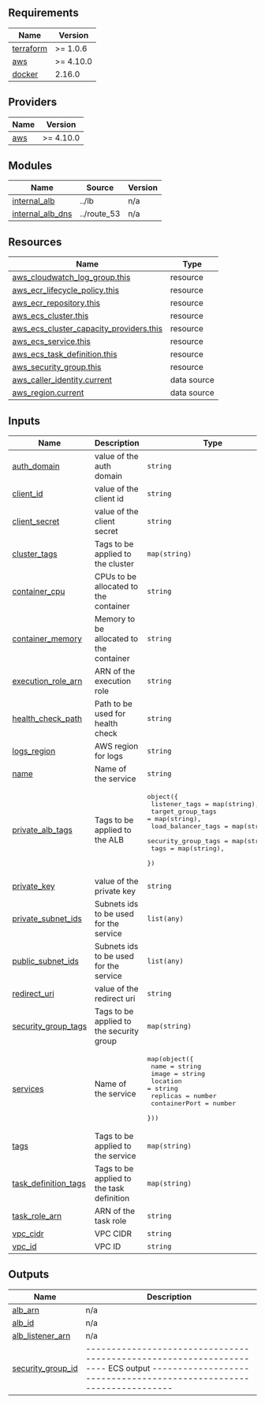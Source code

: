 <!-- BEGIN_TF_DOCS -->
## Requirements

| Name | Version |
|------|---------|
| <a name="requirement_terraform"></a> [terraform](#requirement\_terraform) | >= 1.0.6 |
| <a name="requirement_aws"></a> [aws](#requirement\_aws) | >= 4.10.0 |
| <a name="requirement_docker"></a> [docker](#requirement\_docker) | 2.16.0 |

## Providers

| Name | Version |
|------|---------|
| <a name="provider_aws"></a> [aws](#provider\_aws) | >= 4.10.0 |

## Modules

| Name | Source | Version |
|------|--------|---------|
| <a name="module_internal_alb"></a> [internal\_alb](#module\_internal\_alb) | ../lb | n/a |
| <a name="module_internal_alb_dns"></a> [internal\_alb\_dns](#module\_internal\_alb\_dns) | ../route_53 | n/a |

## Resources

| Name | Type |
|------|------|
| [aws_cloudwatch_log_group.this](https://registry.terraform.io/providers/hashicorp/aws/latest/docs/resources/cloudwatch_log_group) | resource |
| [aws_ecr_lifecycle_policy.this](https://registry.terraform.io/providers/hashicorp/aws/latest/docs/resources/ecr_lifecycle_policy) | resource |
| [aws_ecr_repository.this](https://registry.terraform.io/providers/hashicorp/aws/latest/docs/resources/ecr_repository) | resource |
| [aws_ecs_cluster.this](https://registry.terraform.io/providers/hashicorp/aws/latest/docs/resources/ecs_cluster) | resource |
| [aws_ecs_cluster_capacity_providers.this](https://registry.terraform.io/providers/hashicorp/aws/latest/docs/resources/ecs_cluster_capacity_providers) | resource |
| [aws_ecs_service.this](https://registry.terraform.io/providers/hashicorp/aws/latest/docs/resources/ecs_service) | resource |
| [aws_ecs_task_definition.this](https://registry.terraform.io/providers/hashicorp/aws/latest/docs/resources/ecs_task_definition) | resource |
| [aws_security_group.this](https://registry.terraform.io/providers/hashicorp/aws/latest/docs/resources/security_group) | resource |
| [aws_caller_identity.current](https://registry.terraform.io/providers/hashicorp/aws/latest/docs/data-sources/caller_identity) | data source |
| [aws_region.current](https://registry.terraform.io/providers/hashicorp/aws/latest/docs/data-sources/region) | data source |

## Inputs

| Name | Description | Type | Default | Required |
|------|-------------|------|---------|:--------:|
| <a name="input_auth_domain"></a> [auth\_domain](#input\_auth\_domain) | value of the auth domain | `string` | n/a | yes |
| <a name="input_client_id"></a> [client\_id](#input\_client\_id) | value of the client id | `string` | n/a | yes |
| <a name="input_client_secret"></a> [client\_secret](#input\_client\_secret) | value of the client secret | `string` | n/a | yes |
| <a name="input_cluster_tags"></a> [cluster\_tags](#input\_cluster\_tags) | Tags to be applied to the cluster | `map(string)` | `{}` | no |
| <a name="input_container_cpu"></a> [container\_cpu](#input\_container\_cpu) | CPUs to be allocated to the container | `string` | n/a | yes |
| <a name="input_container_memory"></a> [container\_memory](#input\_container\_memory) | Memory to be allocated to the container | `string` | n/a | yes |
| <a name="input_execution_role_arn"></a> [execution\_role\_arn](#input\_execution\_role\_arn) | ARN of the execution role | `string` | n/a | yes |
| <a name="input_health_check_path"></a> [health\_check\_path](#input\_health\_check\_path) | Path to be used for health check | `string` | n/a | yes |
| <a name="input_logs_region"></a> [logs\_region](#input\_logs\_region) | AWS region for logs | `string` | n/a | yes |
| <a name="input_name"></a> [name](#input\_name) | Name of the service | `string` | n/a | yes |
| <a name="input_private_alb_tags"></a> [private\_alb\_tags](#input\_private\_alb\_tags) | Tags to be applied to the ALB | <pre>object({<br>    listener_tags       = map(string),<br>    target_group_tags   = map(string),<br>    load_balancer_tags  = map(string),<br>    security_group_tags = map(string),<br>    tags                = map(string),<br>  })</pre> | <pre>{<br>  "listener_tags": {},<br>  "load_balancer_tags": {},<br>  "security_group_tags": {},<br>  "tags": {},<br>  "target_group_tags": {}<br>}</pre> | no |
| <a name="input_private_key"></a> [private\_key](#input\_private\_key) | value of the private key | `string` | n/a | yes |
| <a name="input_private_subnet_ids"></a> [private\_subnet\_ids](#input\_private\_subnet\_ids) | Subnets ids to be used for the service | `list(any)` | n/a | yes |
| <a name="input_public_subnet_ids"></a> [public\_subnet\_ids](#input\_public\_subnet\_ids) | Subnets ids to be used for the service | `list(any)` | n/a | yes |
| <a name="input_redirect_uri"></a> [redirect\_uri](#input\_redirect\_uri) | value of the redirect uri | `string` | n/a | yes |
| <a name="input_security_group_tags"></a> [security\_group\_tags](#input\_security\_group\_tags) | Tags to be applied to the security group | `map(string)` | `{}` | no |
| <a name="input_services"></a> [services](#input\_services) | Name of the service | <pre>map(object({<br>    name          = string<br>    image         = string<br>    location      = string<br>    replicas      = number<br>    containerPort = number<br>  }))</pre> | n/a | yes |
| <a name="input_tags"></a> [tags](#input\_tags) | Tags to be applied to the service | `map(string)` | `{}` | no |
| <a name="input_task_definition_tags"></a> [task\_definition\_tags](#input\_task\_definition\_tags) | Tags to be applied to the task definition | `map(string)` | `{}` | no |
| <a name="input_task_role_arn"></a> [task\_role\_arn](#input\_task\_role\_arn) | ARN of the task role | `string` | n/a | yes |
| <a name="input_vpc_cidr"></a> [vpc\_cidr](#input\_vpc\_cidr) | VPC CIDR | `string` | n/a | yes |
| <a name="input_vpc_id"></a> [vpc\_id](#input\_vpc\_id) | VPC ID | `string` | n/a | yes |

## Outputs

| Name | Description |
|------|-------------|
| <a name="output_alb_arn"></a> [alb\_arn](#output\_alb\_arn) | n/a |
| <a name="output_alb_id"></a> [alb\_id](#output\_alb\_id) | n/a |
| <a name="output_alb_listener_arn"></a> [alb\_listener\_arn](#output\_alb\_listener\_arn) | n/a |
| <a name="output_security_group_id"></a> [security\_group\_id](#output\_security\_group\_id) | -------------------------------------------------------------------- ECS output -------------------------------------------------------------------- |
<!-- END_TF_DOCS -->